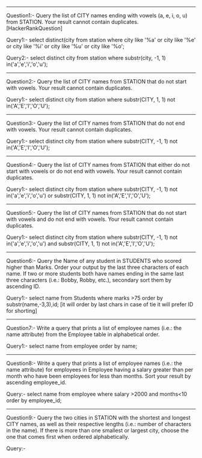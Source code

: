 

--------------------------------------------------------------------------------------------------

Question1:- Query the list of CITY names ending with vowels (a, e, i, o, u) from STATION. Your result cannot contain duplicates.  [HackerRankQuestion]

Query1:-
select distinct(city from station where city like '%a' or city like '%e' or city like '%i' or city like '%u' or city like '%o';

Query2:- 
select distinct city from station where substr(city, -1, 1) in('a','e','i','o','u');


--------------------------------------------------------------------------------------------------

Question2:-  Query the list of CITY names from STATION that do not start with vowels. Your result cannot contain duplicates.

Query1:- 
select distinct city from station where substr(CITY, 1, 1) not in('A','E','I','O','U');



--------------------------------------------------------------------------------------------------

Question3:-  Query the list of CITY names from STATION that do not end with vowels. Your result cannot contain duplicates.

Query1:- 
select distinct city from station where substr(CITY, -1, 1) not in('A','E','I','O','U');



--------------------------------------------------------------------------------------------------

Question4:- Query the list of CITY names from STATION that either do not start with vowels or do not end with vowels. Your result cannot contain duplicates.

Query1:- 
select distinct city from station where substr(CITY, -1, 1) not in('a','e','i','o','u') or substr(CITY, 1, 1) not in('A','E','I','O','U');


--------------------------------------------------------------------------------------------------

Question5:-  Query the list of CITY names from STATION that do not start with vowels and do not end with vowels. Your result cannot contain duplicates.

Query1:- 
select distinct city from station where substr(CITY, -1, 1) not in('a','e','i','o','u') and substr(CITY, 1, 1) not in('A','E','I','O','U');



--------------------------------------------------------------------------------------------------

Question6:-  Query the Name of any student in STUDENTS who scored higher than  Marks. Order your output by the last three characters of each name. If two or more students both have names ending in the same last three characters (i.e.: Bobby, Robby, etc.), secondary sort them by ascending ID.

Query1:- 
select name from Students where marks >75 order by substr(name,-3,3),id; 
[it will order by last chars in case of tie it will prefer ID for shorting]


--------------------------------------------------------------------------------------------------



Question7:-  Write a query that prints a list of employee names (i.e.: the name attribute) from the Employee table in alphabetical order.

Query1:- 
select name from employee order by name;


--------------------------------------------------------------------------------------------------

Question8:- Write a query that prints a list of employee names (i.e.: the name attribute) for employees in Employee having a salary greater than  per month who have been employees for less than  months. Sort your result by ascending employee_id.

Query:- 
select name from employee where salary >2000 and months<10 order by employee_id;


--------------------------------------------------------------------------------------------------



Question9:-  Query the two cities in STATION with the shortest and longest CITY names, as well as their respective lengths (i.e.: number of characters in the name). If there is more than one smallest or largest city, choose the one that comes first when ordered alphabetically.

Query:- 

